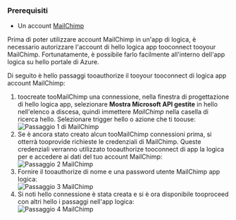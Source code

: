 ### <a name="prerequisites"></a>Prerequisiti
* Un account [MailChimp](https://www.MailChimp.com/) 

Prima di poter utilizzare account MailChimp in un'app di logica, è necessario autorizzare l'account di hello logica app tooconnect tooyour MailChimp. Fortunatamente, è possibile farlo facilmente all'interno dell'app logica su hello portale di Azure. 

Di seguito è hello passaggi tooauthorize il tooyour tooconnect di logica app account MailChimp:

1. toocreate tooMailChimp una connessione, nella finestra di progettazione di hello logica app, selezionare **Mostra Microsoft API gestite** in hello nell'elenco a discesa, quindi immettere *MailChimp* nella casella di ricerca hello. Selezionare trigger hello o azione che ti toouse:  
   ![Passaggio 1 di MailChimp](./media/connectors-create-api-mailchimp/mailchimp-1.png)
2. Se è ancora stato creato alcun tooMailChimp connessioni prima, si otterrà tooprovide richieste le credenziali di MailChimp. Queste credenziali verranno utilizzato tooauthorize tooconnect di app la logica per e accedere ai dati del tuo account MailChimp:  
   ![Passaggio 2 MailChimp](./media/connectors-create-api-mailchimp/mailchimp-2.png)
3. Fornire il tooauthorize di nome e una password utente MailChimp app logica:  
   ![Passaggio 3 MailChimp](./media/connectors-create-api-mailchimp/mailchimp-3.png)   
4. Si noti hello connessione è stata creata e si è ora disponibile tooproceed con altri hello i passaggi nell'app logica:  
   ![Passaggio 4 MailChimp](./media/connectors-create-api-mailchimp/mailchimp-4.png)

